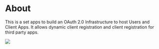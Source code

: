 # About

This is a set apps to build an OAuth 2.0 Infrastructure to host Users and Client Apps.
It allows dynamic client registration and client registration for third party apps.

<img src="https://gitlab.com/castlecraft/building-blocks/raw/develop/docs/assets/building-blocks.png">

